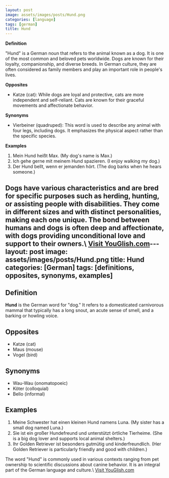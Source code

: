 ```yaml
---
layout: post
image: assets/images/posts/Hund.png
categories: [language]
tags: [german]
title: Hund
---
```


**Definition**

"Hund" is a German noun that refers to the animal known as a dog. It is one of the most common and beloved pets worldwide. Dogs are known for their loyalty, companionship, and diverse breeds. In German culture, they are often considered as family members and play an important role in people's lives.

**Opposites**

- Katze (cat): While dogs are loyal and protective, cats are more independent and self-reliant. Cats are known for their graceful movements and affectionate behavior.

**Synonyms**

- Vierbeiner (quadruped): This word is used to describe any animal with four legs, including dogs. It emphasizes the physical aspect rather than the specific species.

**Examples**

1. Mein Hund heißt Max. (My dog's name is Max.)
2. Ich gehe gerne mit meinem Hund spazieren. (I enjoy walking my dog.)
3. Der Hund bellt, wenn er jemanden hört. (The dog barks when he hears someone.)

Dogs have various characteristics and are bred for specific purposes such as herding, hunting, or assisting people with disabilities. They come in different sizes and with distinct personalities, making each one unique. The bond between humans and dogs is often deep and affectionate, with dogs providing unconditional love and support to their owners.\ <a id="yg-widget-0" class="youglish-widget" data-query="Hund" data-lang="german" data-components="8412" data-auto-start="0" data-bkg-color="theme_light" data-title="How%20to%20pronounce%20Hund%20in%20German"  rel="nofollow" href="https://youglish.com">Visit YouGlish.com</a><script async src="https://youglish.com/public/emb/widget.js" charset="utf-8"></script>---
layout: post
image: assets/images/posts/Hund.png
title: Hund
categories: [German]
tags: [definitions, opposites, synonyms, examples]
---

## Definition
**Hund** is the German word for "dog." It refers to a domesticated carnivorous mammal that typically has a long snout, an acute sense of smell, and a barking or howling voice. 

## Opposites
- Katze (cat)
- Maus (mouse)
- Vogel (bird)

## Synonyms
- Wau-Wau (onomatopoeic)
- Köter (colloquial)
- Bello (informal)

## Examples
1. Meine Schwester hat einen kleinen Hund namens Luna. (My sister has a small dog named Luna.)
2. Sie ist ein großer Hundefreund und unterstützt örtliche Tierheime. (She is a big dog lover and supports local animal shelters.)
3. Ihr Golden Retriever ist besonders gutmütig und kinderfreundlich. (Her Golden Retriever is particularly friendly and good with children.)

The word "Hund" is commonly used in various contexts ranging from pet ownership to scientific discussions about canine behavior. It is an integral part of the German language and culture.\ <a id="yg-widget-0" class="youglish-widget" data-query="Hund" data-lang="german" data-components="8412" data-auto-start="0" data-bkg-color="theme_light" data-title="How%20to%20pronounce%20Hund%20in%20German"  rel="nofollow" href="https://youglish.com">Visit YouGlish.com</a><script async src="https://youglish.com/public/emb/widget.js" charset="utf-8"></script>